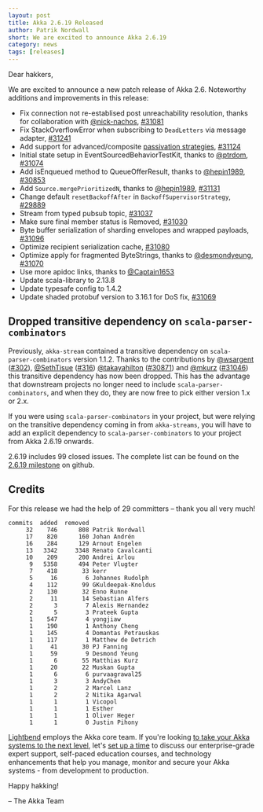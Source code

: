 ```yaml
---
layout: post
title: Akka 2.6.19 Released
author: Patrik Nordwall
short: We are excited to announce Akka 2.6.19
category: news
tags: [releases]
---
```


Dear hakkers,

We are excited to announce a new patch release of Akka 2.6. Noteworthy additions and improvements in this release:

 * Fix connection not re-establised post unreachability resolution, thanks for collaboration with [@nick-nachos](https://github.com/nick-nachos), [#31081](https://github.com/akka/akka/issues/31081)
 * Fix StackOverflowError when subscribing to `DeadLetters` via message adapter, [#31241](https://github.com/akka/akka/issues/31241)
 * Add support for advanced/composite [passivation strategies](https://doc.akka.io/docs/akka/current/typed/cluster-sharding.html#automatic-passivation), [#31124](https://github.com/akka/akka/pull/31124)
 * Initial state setup in EventSourcedBehaviorTestKit, thanks to [@ptrdom](https://github.com/ptrdom), [#31074](https://github.com/akka/akka/issues/31074)
 * Add isEnqueued method to QueueOfferResult, thanks to [@hepin1989](https://github.com/hepin1989), [#30853](https://github.com/akka/akka/issues/30853)
 * Add `Source.mergePrioritizedN`, thanks to [@hepin1989](https://github.com/hepin1989), [#31131](https://github.com/akka/akka/issues/31131)
 * Change default `resetBackoffAfter` in `BackoffSupervisorStrategy`, [#29889](https://github.com/akka/akka/issues/29889)
 * Stream from typed pubsub topic, [#31037](https://github.com/akka/akka/issues/31037)
 * Make sure final member status is Removed, [#31030](https://github.com/akka/akka/issues/31030)
 * Byte buffer serialization of sharding envelopes and wrapped payloads, [#31096](https://github.com/akka/akka/pull/31096)
 * Optimize recipient serialization cache, [#31080](https://github.com/akka/akka/issues/31080)
 * Optimize apply for fragmented ByteStrings, thanks to [@desmondyeung](https://github.com/desmondyeung), [#31070](https://github.com/akka/akka/issues/31070)
 * Use more apidoc links, thanks to [@Captain1653](https://github.com/Captain1653)
 * Update scala-library to 2.13.8
 * Update typesafe config to 1.4.2
 * Update shaded protobuf version to 3.16.1 for DoS fix, [#31069](https://github.com/akka/akka/issues/31069)

## Dropped transitive dependency on `scala-parser-combinators`

Previously, `akka-stream` contained a transitive dependency on `scala-parser-combinators`
version 1.1.2. Thanks to the contributions by [@wsargent](https://github.com/wsargent)
([#302](https://github.com/lightbend/ssl-config/pull/302)),
[@SethTisue](https://github.com/SethTisue) ([#316](https://github.com/lightbend/ssl-config/pull/316))
[@takayahilton](https://github.com/takayahilton) ([#30871](https://github.com/akka/akka/pull/30871))
and [@mkurz](https://github.com/mkurz) ([#31046](https://github.com/akka/akka/pull/31046))
this transitive dependency has now been dropped. This has the advantage that downstream projects
no longer need to include `scala-parser-combinators`, and when they do, they are now free to pick
either version 1.x or 2.x.

If you were using `scala-parser-combinators` in your project, but were relying on the
transitive dependency coming in from `akka-streams`, you will have to add an explicit
dependency to `scala-parser-combinators` to your project from Akka 2.6.19 onwards.

2.6.19 includes 99 closed issues. The complete list can be found on the [2.6.19 milestone](https://github.com/akka/akka/milestone/180?closed=1) on github.

## Credits

For this release we had the help of 29 committers – thank you all very much!

```
commits  added  removed
     32    746      808 Patrik Nordwall
     17    820      160 Johan Andrén
     16    284      129 Arnout Engelen
     13   3342     3348 Renato Cavalcanti
     10    209      200 Andrei Arlou
      9   5358      494 Peter Vlugter
      7    418       33 kerr
      5     16        6 Johannes Rudolph
      4    112       99 GKuldeepak-Knoldus
      2    130       32 Enno Runne
      2     11       14 Sebastian Alfers
      2      3        7 Alexis Hernandez
      2      5        3 Prateek Gupta
      1    547        4 yongjiaw
      1    190        1 Anthony Cheng
      1    145        4 Domantas Petrauskas
      1    117        1 Matthew de Detrich
      1     41       30 PJ Fanning
      1     59        9 Desmond Yeung
      1      6       55 Matthias Kurz
      1     20       22 Muskan Gupta
      1      6        6 purvaagrawal25
      1      3        3 AndyChen
      1      2        2 Marcel Lanz
      1      2        2 Nitika Agarwal
      1      1        1 Vicopol
      1      1        1 Esther
      1      1        1 Oliver Heger
      1      1        0 Justin Pihony
```

[Lightbend](https://www.lightbend.com/) employs the Akka core team. If you're looking [to take your Akka systems to the next level](https://www.lightbend.com/akka-platform#subscription), let's [set up a time](https://www.lightbend.com/contact) to discuss our enterprise-grade expert support, self-paced education courses, and technology enhancements that help you manage, monitor and secure your Akka systems - from development to production.

Happy hakking!

– The Akka Team
